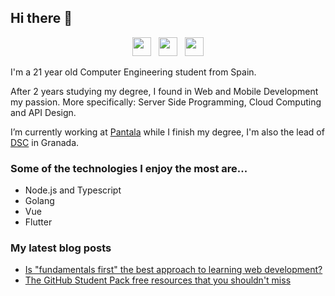## Hi there 👋
<p align='center'>
<a href="https://dev.to/alexmenor"><img height="30" src=""></a>&nbsp;&nbsp;
<a href="https://twitter.com/alex4menor"><img height="30" src=""></a>&nbsp;&nbsp;
<a href="https://www.linkedin.com/in/alejandro-menor-molinero-a34595176/"><img height="30" src=""></a>
</p>
I'm a 21 year old Computer Engineering student from Spain.

After 2 years studying my degree, I found in Web and Mobile Development my passion. More specifically: Server Side Programming, Cloud Computing and API Design.

I’m currently working at [Pantala](https://pantala.es) while I finish my degree, I'm also the lead of [DSC](https://developers.google.com/community/dsc) in Granada.

### Some of the technologies I enjoy the most are...

- Node.js and Typescript
- Golang
- Vue
- Flutter

### My latest blog posts
<!-- BLOG-POST-LIST:START -->
- [Is "fundamentals first" the best approach to learning web development?](https://dev.to/alexmenor/is-fundamentals-first-the-best-approach-to-learning-web-development-4m29)
- [The GitHub Student Pack free resources that you shouldn't miss](https://dev.to/alexmenor/the-github-student-pack-free-resources-that-you-shouldn-t-miss-630)
<!-- BLOG-POST-LIST:END -->
